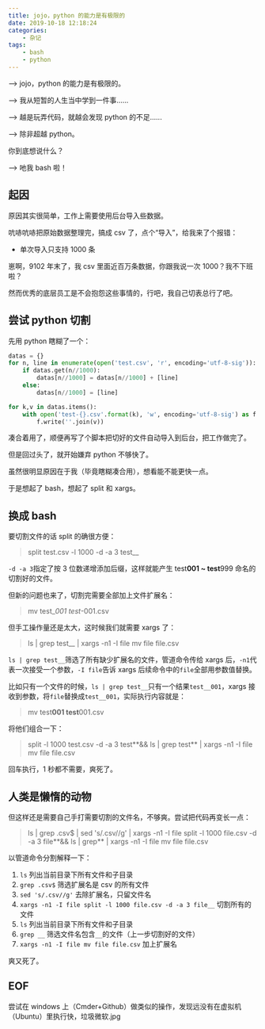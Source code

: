 ```yaml
---
title: jojo，python 的能力是有极限的
date: 2019-10-18 12:18:24
categories:
    - 杂记
tags:
    - bash
    - python
---
```


--> jojo，python 的能力是有极限的。

--> 我从短暂的人生当中学到一件事......

--> 越是玩弄代码，就越会发现 python 的不足......

--> 除非超越 python。

你到底想说什么？

--> 吔我 bash 啦！

<!-- more -->

## 起因

原因其实很简单，工作上需要使用后台导入些数据。

吭哧吭哧把原始数据整理完，搞成 csv 了，点个“导入”，给我来了个报错：

- 单次导入只支持 1000 条

崽啊，9102 年末了，我 csv 里面近百万条数据，你跟我说一次 1000？我不下班啦？

然而优秀的底层员工是不会抱怨这些事情的，行吧，我自己切表总行了吧。

## 尝试 python 切割

先用 python 瞎糊了一个：

```python
datas = {}
for n, line in enumerate(open('test.csv', 'r', encoding='utf-8-sig')):
    if datas.get(n//1000):
        datas[n//1000] = datas[n//1000] + [line]
    else:
        datas[n//1000] = [line]

for k,v in datas.items():
    with open('test-{}.csv'.format(k), 'w', encoding='utf-8-sig') as f:
        f.write(''.join(v))
```

凑合着用了，顺便再写了个脚本把切好的文件自动导入到后台，把工作做完了。

但是回过头了，就开始嫌弃 python 不够快了。

虽然很明显原因在于我（毕竟瞎糊凑合用），想看能不能更快一点。

于是想起了 bash，想起了 split 和 xargs。

## 换成 bash

要切割文件的话 split 的确很方便：

> split test.csv -l 1000 -d -a 3 test\_\_

`-d -a 3`指定了按 3 位数递增添加后缀，这样就能产生 test**001 ~ test**999 命名的切割好的文件。

但新的问题也来了，切割完需要全部加上文件扩展名：

> mv test\__001 test_-001.csv

但手工操作量还是太大，这时候我们就需要 xargs 了：

> ls | grep test\_\_ | xargs -n1 -I file mv file file.csv

`ls | grep test__`筛选了所有缺少扩展名的文件，管道命令传给 xargs 后，`-n1`代表一次接受一个参数，`-I file`告诉 xargs 后续命令中的`file`全部用参数值替换。

比如只有一个文件的时候，`ls | grep test__`只有一个结果`test__001`，xargs 接收到参数，将`file`替换成`test__001`，实际执行内容就是：

> mv test**001 test**001.csv

将他们组合一下：

> split -l 1000 test.csv -d -a 3 test**&& ls | grep test** | xargs -n1 -I file mv file file.csv

回车执行，1 秒都不需要，爽死了。

## 人类是懒惰的动物

但这样还是需要自己手打需要切割的文件名，不够爽。尝试把代码再变长一点：

> ls | grep .csv$ | sed 's/.csv//g' | xargs -n1 -I file split -l 1000 file.csv -d -a 3 file**&& ls | grep** | xargs -n1 -I file mv file file.csv

以管道命令分割解释一下：

1. `ls` 列出当前目录下所有文件和子目录
2. `grep .csv$` 筛选扩展名是 csv 的所有文件
3. `sed 's/.csv//g'` 去除扩展名，只留文件名
4. `xargs -n1 -I file split -l 1000 file.csv -d -a 3 file__` 切割所有的文件
5. `ls` 列出当前目录下所有文件和子目录
6. `grep __` 筛选文件名包含`__`的文件（上一步切割好的文件）
7. `xargs -n1 -I file mv file file.csv` 加上扩展名

爽又死了。

## EOF

尝试在 windows 上（Cmder+Github）做类似的操作，发现远没有在虚拟机（Ubuntu）里执行快，垃圾微软.jpg
